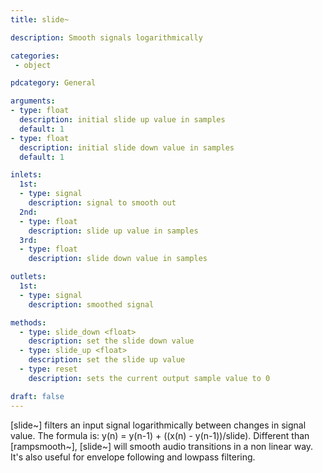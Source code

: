 ```yaml
---
title: slide~

description: Smooth signals logarithmically

categories:
 - object

pdcategory: General

arguments:
- type: float
  description: initial slide up value in samples
  default: 1
- type: float
  description: initial slide down value in samples
  default: 1

inlets:
  1st:
  - type: signal
    description: signal to smooth out
  2nd:
  - type: float
    description: slide up value in samples
  3rd:
  - type: float
    description: slide down value in samples

outlets:
  1st:
  - type: signal
    description: smoothed signal

methods:
  - type: slide_down <float>
    description: set the slide down value
  - type: slide_up <float>
    description: set the slide up value
  - type: reset
    description: sets the current output sample value to 0  

draft: false
---
```


[slide~] filters an input signal logarithmically between changes in signal value. The formula is: y(n) = y(n-1) + ((x(n) - y(n-1))/slide).
Different than [rampsmooth~], [slide~] will smooth audio transitions in a non linear way. It's also useful for envelope following and lowpass filtering.